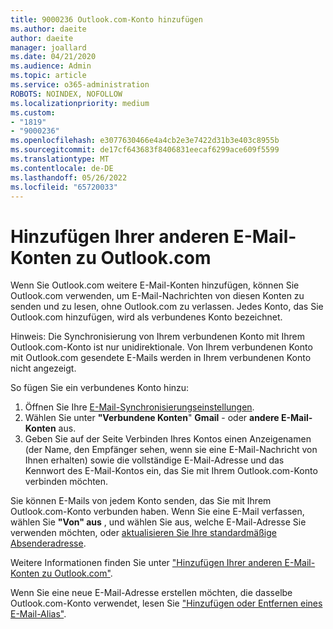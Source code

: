 ```yaml
---
title: 9000236 Outlook.com-Konto hinzufügen
ms.author: daeite
author: daeite
manager: joallard
ms.date: 04/21/2020
ms.audience: Admin
ms.topic: article
ms.service: o365-administration
ROBOTS: NOINDEX, NOFOLLOW
ms.localizationpriority: medium
ms.custom:
- "1819"
- "9000236"
ms.openlocfilehash: e3077630466e4a4cb2e3e7422d31b3e403c8955b
ms.sourcegitcommit: de17cf643683f8406831eecaf6299ace609f5599
ms.translationtype: MT
ms.contentlocale: de-DE
ms.lasthandoff: 05/26/2022
ms.locfileid: "65720033"
---
```

# <a name="add-your-other-email-accounts-to-outlookcom"></a>Hinzufügen Ihrer anderen E-Mail-Konten zu Outlook.com

Wenn Sie Outlook.com weitere E-Mail-Konten hinzufügen, können Sie Outlook.com verwenden, um E-Mail-Nachrichten von diesen Konten zu senden und zu lesen, ohne Outlook.com zu verlassen. Jedes Konto, das Sie Outlook.com hinzufügen, wird als verbundenes Konto bezeichnet.

Hinweis: Die Synchronisierung von Ihrem verbundenen Konto mit Ihrem Outlook.com-Konto ist nur unidirektionale. Von Ihrem verbundenen Konto mit Outlook.com gesendete E-Mails werden in Ihrem verbundenen Konto nicht angezeigt.

So fügen Sie ein verbundenes Konto hinzu:

1. Öffnen Sie Ihre [E-Mail-Synchronisierungseinstellungen](https://go.microsoft.com/fwlink/?linkid=875264).
2. Wählen Sie unter **"Verbundene Konten**" **Gmail** - oder **andere E-Mail-Konten** aus.
3. Geben Sie auf der Seite Verbinden Ihres Kontos einen Anzeigenamen (der Name, den Empfänger sehen, wenn sie eine E-Mail-Nachricht von Ihnen erhalten) sowie die vollständige E-Mail-Adresse und das Kennwort des E-Mail-Kontos ein, das Sie mit Ihrem Outlook.com-Konto verbinden möchten.

Sie können E-Mails von jedem Konto senden, das Sie mit Ihrem Outlook.com-Konto verbunden haben. Wenn Sie eine E-Mail verfassen, wählen Sie **"Von" aus** , und wählen Sie aus, welche E-Mail-Adresse Sie verwenden möchten, oder [aktualisieren Sie Ihre standardmäßige Absenderadresse](https://go.microsoft.com/fwlink/?linkid=875264).

Weitere Informationen finden Sie unter ["Hinzufügen Ihrer anderen E-Mail-Konten zu Outlook.com"](https://support.office.com/article/c5224df4-5885-4e79-91ba-523aa743f0ba?wt.mc_id=Office_Outlook_com_Alchemy).

Wenn Sie eine neue E-Mail-Adresse erstellen möchten, die dasselbe Outlook.com-Konto verwendet, lesen Sie ["Hinzufügen oder Entfernen eines E-Mail-Alias"](https://support.office.com/article/459b1989-356d-40fa-a689-8f285b13f1f2?wt.mc_id=Office_Outlook_com_Alchemy).